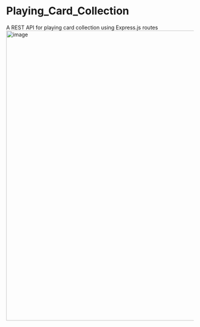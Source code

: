 # Playing_Card_Collection
A REST API for playing card collection using Express.js routes
<img width="1761" height="779" alt="image" src="https://github.com/user-attachments/assets/88fc6654-b3f1-456f-aa56-cf1ad8daee03" />


